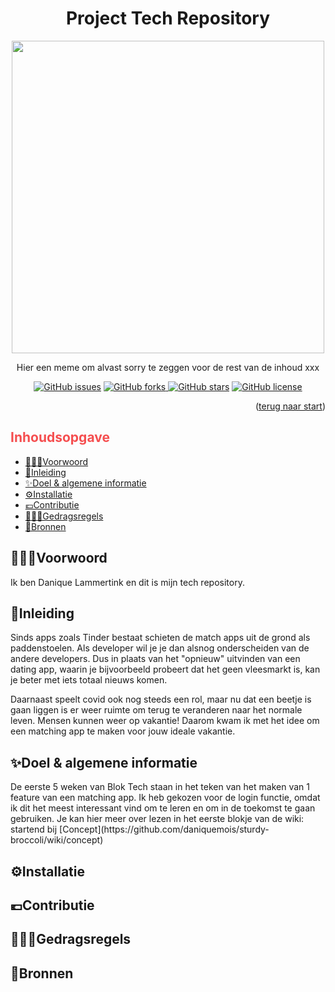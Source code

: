 <h1 id="start" align="center">Project Tech Repository</h1>

<section align="center">
  <img src="https://i.postimg.cc/pr34hyrb/meme.png" width="500">
  <p>Hier een meme om alvast sorry te zeggen voor de rest van de inhoud xxx </p>
</section>

<section align="center">
<a href="https://github.com/daniquemois/sturdy-broccoli/issues"><img alt="GitHub issues" src="https://img.shields.io/github/issues/daniquemois/sturdy-broccoli"></a>
<a href="https://github.com/daniquemois/sturdy-broccoli/network"><img alt="GitHub forks" src="https://img.shields.io/github/forks/daniquemois/sturdy-broccoli"</a>
<a href="https://github.com/daniquemois/sturdy-broccoli/stargazers"><img alt="GitHub stars" src="https://img.shields.io/github/stars/daniquemois/sturdy-broccoli"></a>
<a href="https://github.com/daniquemois/sturdy-broccoli/blob/main/LICENSE"><img alt="GitHub license" src="https://img.shields.io/github/license/daniquemois/sturdy-broccoli"></a>
  </section>

<p align="right">(<a href="#start">terug naar start</a>)</p>
  
<section>
  <h2 style="color: #F54E4F">Inhoudsopgave</h2>
  <section>
    <ul>
      <li><a href="#voorwoord">🦹🏽‍♀️Voorwoord</a></li>
      <li><a href="#inleiding">📜Inleiding</a></li>
      <li><a href="#idee">✨Doel & algemene informatie</a></li>
      <li><a href="#installatie">⚙️Installatie</a></li>
      <li><a href="#contributie">💶Contributie</a></li>
      <li><a href="#gedragsregels">👮🏽‍♀️Gedragsregels</a></li>
      <li><a href="#bronnen">📎Bronnen</a></li>
    </ul>
  </section>
</section>

<section>
  <h2 id="voorwoord">🦹🏽‍♀️Voorwoord</h2>
  <p>Ik ben Danique Lammertink en dit is mijn tech repository.</p>
</section>
  
<section>
  <h2 id="inleiding">📜Inleiding</h2>
  <p>Sinds apps zoals Tinder bestaat schieten de match apps uit de grond als paddenstoelen. Als developer wil je je dan alsnog onderscheiden van de andere developers. Dus in plaats van het "opnieuw" uitvinden van een dating app, waarin je bijvoorbeeld probeert dat het geen vleesmarkt is, kan je beter met iets totaal nieuws komen.</p>
  <p>Daarnaast speelt covid ook nog steeds een rol, maar nu dat een beetje is gaan liggen is er weer ruimte om terug te veranderen naar het normale leven. Mensen kunnen weer op vakantie! Daarom kwam ik met het idee om een matching app te maken voor jouw ideale vakantie.</p>
</section>
  
<section>
  <h2 id="idee">✨Doel & algemene informatie</h2>
  <p>De eerste 5 weken van Blok Tech staan in het teken van het maken van 1 feature van een matching app. Ik heb gekozen voor de login functie, omdat ik dit het meest interessant vind om te leren en om in de toekomst te gaan gebruiken. Je kan hier meer over lezen in het eerste blokje van de wiki: startend bij [Concept](https://github.com/daniquemois/sturdy-broccoli/wiki/concept)
</section>
  
<section>
  <h2 id="installatie">⚙️Installatie</h2>
  <p></p>
</section>
  
<section>
  <h2 id="contributie">💶Contributie</h2>
  <p></p>
</section>
  
<section>
  <h2 id="gedragsregels">👮🏽‍♀️Gedragsregels</h2>
  <p></p>
</section>
  
<section>
  <h2 id="bronnen">📎Bronnen</h2>
</section>

